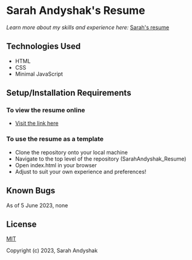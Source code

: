 # Sarah Andyshak's Resume

_Learn more about my skills and experience here:_
[Sarah's resume]()

## Technologies Used

* HTML
* CSS
* Minimal JavaScript

## Setup/Installation Requirements

### To view the resume online

* [Visit the link here]()

### To use the resume as a template

* Clone the repository onto your local machine
* Navigate to the top level of the repository (SarahAndyshak_Resume)
* Open index.html in your browser
* Adjust to suit your own experience and preferences!

## Known Bugs
As of 5 June 2023, none

## License
[MIT](https://opensource.org/license/mit/)

Copyright (c) 2023, Sarah Andyshak